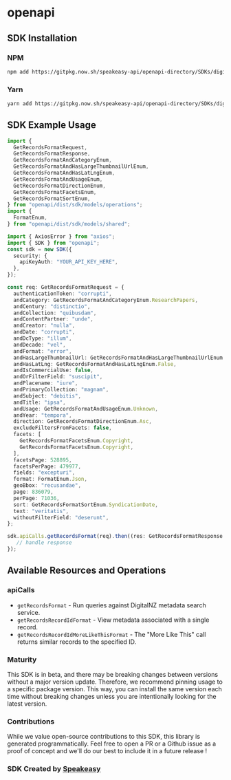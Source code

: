 # openapi

<!-- Start SDK Installation -->
## SDK Installation

### NPM

```bash
npm add https://gitpkg.now.sh/speakeasy-api/openapi-directory/SDKs/digitalnz.org/3/typescript
```

### Yarn

```bash
yarn add https://gitpkg.now.sh/speakeasy-api/openapi-directory/SDKs/digitalnz.org/3/typescript
```
<!-- End SDK Installation -->

## SDK Example Usage
<!-- Start SDK Example Usage -->
```typescript
import {
  GetRecordsFormatRequest,
  GetRecordsFormatResponse,
  GetRecordsFormatAndCategoryEnum,
  GetRecordsFormatAndHasLargeThumbnailUrlEnum,
  GetRecordsFormatAndHasLatLngEnum,
  GetRecordsFormatAndUsageEnum,
  GetRecordsFormatDirectionEnum,
  GetRecordsFormatFacetsEnum,
  GetRecordsFormatSortEnum,
} from "openapi/dist/sdk/models/operations";
import {
  FormatEnum,
} from "openapi/dist/sdk/models/shared";

import { AxiosError } from "axios";
import { SDK } from "openapi";
const sdk = new SDK({
  security: {
    apiKeyAuth: "YOUR_API_KEY_HERE",
  },
});

const req: GetRecordsFormatRequest = {
  authenticationToken: "corrupti",
  andCategory: GetRecordsFormatAndCategoryEnum.ResearchPapers,
  andCentury: "distinctio",
  andCollection: "quibusdam",
  andContentPartner: "unde",
  andCreator: "nulla",
  andDate: "corrupti",
  andDcType: "illum",
  andDecade: "vel",
  andFormat: "error",
  andHasLargeThumbnailUrl: GetRecordsFormatAndHasLargeThumbnailUrlEnum.Y,
  andHasLatLng: GetRecordsFormatAndHasLatLngEnum.False,
  andIsCommercialUse: false,
  andOrFilterField: "suscipit",
  andPlacename: "iure",
  andPrimaryCollection: "magnam",
  andSubject: "debitis",
  andTitle: "ipsa",
  andUsage: GetRecordsFormatAndUsageEnum.Unknown,
  andYear: "tempora",
  direction: GetRecordsFormatDirectionEnum.Asc,
  excludeFiltersFromFacets: false,
  facets: [
    GetRecordsFormatFacetsEnum.Copyright,
    GetRecordsFormatFacetsEnum.Copyright,
  ],
  facetsPage: 528895,
  facetsPerPage: 479977,
  fields: "excepturi",
  format: FormatEnum.Json,
  geoBbox: "recusandae",
  page: 836079,
  perPage: 71036,
  sort: GetRecordsFormatSortEnum.SyndicationDate,
  text: "veritatis",
  withoutFilterField: "deserunt",
};

sdk.apiCalls.getRecordsFormat(req).then((res: GetRecordsFormatResponse | AxiosError) => {
   // handle response
});
```
<!-- End SDK Example Usage -->

<!-- Start SDK Available Operations -->
## Available Resources and Operations


### apiCalls

* `getRecordsFormat` - Run queries against DigitalNZ metadata search service.
* `getRecordsRecordIdFormat` - View metadata associated with a single record.
* `getRecordsRecordIdMoreLikeThisFormat` - The "More Like This" call returns similar records to the specified ID.

<!-- End SDK Available Operations -->

### Maturity

This SDK is in beta, and there may be breaking changes between versions without a major version update. Therefore, we recommend pinning usage
to a specific package version. This way, you can install the same version each time without breaking changes unless you are intentionally
looking for the latest version.

### Contributions

While we value open-source contributions to this SDK, this library is generated programmatically.
Feel free to open a PR or a Github issue as a proof of concept and we'll do our best to include it in a future release !

### SDK Created by [Speakeasy](https://docs.speakeasyapi.dev/docs/using-speakeasy/client-sdks)


